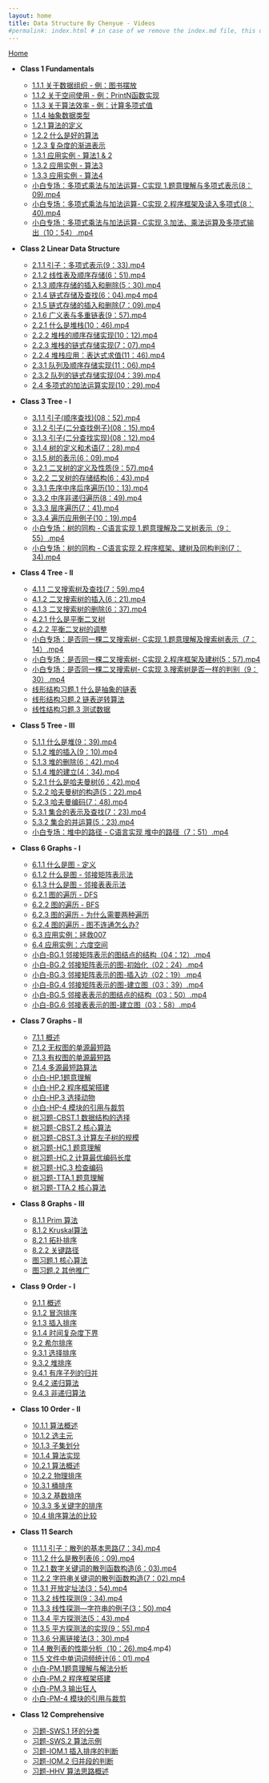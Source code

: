 ```yaml
---
layout: home
title: Data Structure By Chenyue - Videos
#permalink: index.html # in case of we remove the index.md file, this doc will be the index page
---
```


<div class="row">
<div class="columnStmt" markdown="1">

[Home](./README.md)

* **Class 1 Fundamentals**    

    -   [1.1.1 关于数据组织 - 例：图书摆放](https://data-structure.s3.us-west-1.amazonaws.com/1_%E7%AC%AC%E4%B8%80%E8%AE%B2+%E5%9F%BA%E6%9C%AC%E6%A6%82%E5%BF%B5%5B%E9%99%88%E8%B6%8A%5D/1.1.1+%E5%85%B3%E4%BA%8E%E6%95%B0%E6%8D%AE%E7%BB%84%E7%BB%87+-+%E4%BE%8B%EF%BC%9A%E5%9B%BE%E4%B9%A6%E6%91%86%E6%94%BE%EF%BC%8809%EF%BC%9A24%EF%BC%89_Hd.mp4)
    -   [1.1.2 关于空间使用 - 例：PrintN函数实现](https://data-structure.s3.us-west-1.amazonaws.com/1_%E7%AC%AC%E4%B8%80%E8%AE%B2+%E5%9F%BA%E6%9C%AC%E6%A6%82%E5%BF%B5%5B%E9%99%88%E8%B6%8A%5D/1.1.2+%E5%85%B3%E4%BA%8E%E7%A9%BA%E9%97%B4%E4%BD%BF%E7%94%A8+-+%E4%BE%8B%EF%BC%9APrintN%E5%87%BD%E6%95%B0%E5%AE%9E%E7%8E%B0%EF%BC%8804%EF%BC%9A08%EF%BC%89_Hd.mp4)
    -   [1.1.3 关于算法效率 - 例：计算多项式值](https://data-structure.s3.us-west-1.amazonaws.com/1_%E7%AC%AC%E4%B8%80%E8%AE%B2+%E5%9F%BA%E6%9C%AC%E6%A6%82%E5%BF%B5%5B%E9%99%88%E8%B6%8A%5D/1.1.3+%E5%85%B3%E4%BA%8E%E7%AE%97%E6%B3%95%E6%95%88%E7%8E%87+-+%E4%BE%8B%EF%BC%9A%E8%AE%A1%E7%AE%97%E5%A4%9A%E9%A1%B9%E5%BC%8F%E5%80%BC%EF%BC%8810%EF%BC%9A17%EF%BC%89_Hd.mp4)
    -   [1.1.4 抽象数据类型](https://data-structure.s3.us-west-1.amazonaws.com/1_%E7%AC%AC%E4%B8%80%E8%AE%B2+%E5%9F%BA%E6%9C%AC%E6%A6%82%E5%BF%B5%5B%E9%99%88%E8%B6%8A%5D/1.1.4+%E6%8A%BD%E8%B1%A1%E6%95%B0%E6%8D%AE%E7%B1%BB%E5%9E%8B%EF%BC%8808%EF%BC%9A54%EF%BC%89_Hd.mp4)
    -   [1.2.1 算法的定义](https://data-structure.s3.us-west-1.amazonaws.com/1_%E7%AC%AC%E4%B8%80%E8%AE%B2+%E5%9F%BA%E6%9C%AC%E6%A6%82%E5%BF%B5%5B%E9%99%88%E8%B6%8A%5D/1.2.1+%E7%AE%97%E6%B3%95%E7%9A%84%E5%AE%9A%E4%B9%89%EF%BC%8804%EF%BC%9A47%EF%BC%89_Hd.mp4)
    -   [1.2.2 什么是好的算法](https://data-structure.s3.us-west-1.amazonaws.com/1_%E7%AC%AC%E4%B8%80%E8%AE%B2+%E5%9F%BA%E6%9C%AC%E6%A6%82%E5%BF%B5%5B%E9%99%88%E8%B6%8A%5D/1.2.2+%E4%BB%80%E4%B9%88%E6%98%AF%E5%A5%BD%E7%9A%84%E7%AE%97%E6%B3%95%EF%BC%8809%EF%BC%9A00%EF%BC%89_Hd.mp4)
    -   [1.2.3 复杂度的渐进表示](https://data-structure.s3.us-west-1.amazonaws.com/1_%E7%AC%AC%E4%B8%80%E8%AE%B2+%E5%9F%BA%E6%9C%AC%E6%A6%82%E5%BF%B5%5B%E9%99%88%E8%B6%8A%5D/1.2.3+%E5%A4%8D%E6%9D%82%E5%BA%A6%E7%9A%84%E6%B8%90%E8%BF%9B%E8%A1%A8%E7%A4%BA%EF%BC%8808%EF%BC%9A54%EF%BC%89_Hd.mp4)
    -   [1.3.1 应用实例 - 算法1 & 2](https://data-structure.s3.us-west-1.amazonaws.com/1_%E7%AC%AC%E4%B8%80%E8%AE%B2+%E5%9F%BA%E6%9C%AC%E6%A6%82%E5%BF%B5%5B%E9%99%88%E8%B6%8A%5D/1.3.1+%E5%BA%94%E7%94%A8%E5%AE%9E%E4%BE%8B+-+%E7%AE%97%E6%B3%951+%26+2+%EF%BC%8805%EF%BC%9A58%EF%BC%89_Hd.mp4)
    -   [1.3.2 应用实例 - 算法3](https://data-structure.s3.us-west-1.amazonaws.com/1_%E7%AC%AC%E4%B8%80%E8%AE%B2+%E5%9F%BA%E6%9C%AC%E6%A6%82%E5%BF%B5%5B%E9%99%88%E8%B6%8A%5D/1.3.2+%E5%BA%94%E7%94%A8%E5%AE%9E%E4%BE%8B+-+%E7%AE%97%E6%B3%953%EF%BC%8807%EF%BC%9A54%EF%BC%89_Hd.mp4)
    -   [1.3.3 应用实例 - 算法4](https://data-structure.s3.us-west-1.amazonaws.com/1_%E7%AC%AC%E4%B8%80%E8%AE%B2+%E5%9F%BA%E6%9C%AC%E6%A6%82%E5%BF%B5%5B%E9%99%88%E8%B6%8A%5D/1.3.3+%E5%BA%94%E7%94%A8%E5%AE%9E%E4%BE%8B+-+%E7%AE%97%E6%B3%954+%EF%BC%8806%EF%BC%9A10%EF%BC%89_Hd.mp4)
    -   [小白专场：多项式乘法与加法运算- C实现 1.题意理解与多项式表示(8：09).mp4](https://data-structure.s3.us-west-1.amazonaws.com/1_%E7%AC%AC%E4%B8%80%E8%AE%B2+%E5%9F%BA%E6%9C%AC%E6%A6%82%E5%BF%B5%5B%E9%99%88%E8%B6%8A%5D/%E5%B0%8F%E7%99%BD%E4%B8%93%E5%9C%BA%EF%BC%9A%E5%A4%9A%E9%A1%B9%E5%BC%8F%E4%B9%98%E6%B3%95%E4%B8%8E%E5%8A%A0%E6%B3%95%E8%BF%90%E7%AE%97-+C%E5%AE%9E%E7%8E%B0+1.%E9%A2%98%E6%84%8F%E7%90%86%E8%A7%A3%E4%B8%8E%E5%A4%9A%E9%A1%B9%E5%BC%8F%E8%A1%A8%E7%A4%BA(8%EF%BC%9A09).mp4)
    -   [小白专场：多项式乘法与加法运算- C实现 2.程序框架及读入多项式(8：40).mp4](https://data-structure.s3.us-west-1.amazonaws.com/1_%E7%AC%AC%E4%B8%80%E8%AE%B2+%E5%9F%BA%E6%9C%AC%E6%A6%82%E5%BF%B5%5B%E9%99%88%E8%B6%8A%5D/%E5%B0%8F%E7%99%BD%E4%B8%93%E5%9C%BA%EF%BC%9A%E5%A4%9A%E9%A1%B9%E5%BC%8F%E4%B9%98%E6%B3%95%E4%B8%8E%E5%8A%A0%E6%B3%95%E8%BF%90%E7%AE%97-+C%E5%AE%9E%E7%8E%B0+2.%E7%A8%8B%E5%BA%8F%E6%A1%86%E6%9E%B6%E5%8F%8A%E8%AF%BB%E5%85%A5%E5%A4%9A%E9%A1%B9%E5%BC%8F(8%EF%BC%9A40).mp4)
    -   [小白专场：多项式乘法与加法运算- C实现 3.加法、乘法运算及多项式输出（10：54）.mp4](https://data-structure.s3.us-west-1.amazonaws.com/1_%E7%AC%AC%E4%B8%80%E8%AE%B2+%E5%9F%BA%E6%9C%AC%E6%A6%82%E5%BF%B5%5B%E9%99%88%E8%B6%8A%5D/%E5%B0%8F%E7%99%BD%E4%B8%93%E5%9C%BA%EF%BC%9A%E5%A4%9A%E9%A1%B9%E5%BC%8F%E4%B9%98%E6%B3%95%E4%B8%8E%E5%8A%A0%E6%B3%95%E8%BF%90%E7%AE%97-+C%E5%AE%9E%E7%8E%B0+3.%E5%8A%A0%E6%B3%95%E3%80%81%E4%B9%98%E6%B3%95%E8%BF%90%E7%AE%97%E5%8F%8A%E5%A4%9A%E9%A1%B9%E5%BC%8F%E8%BE%93%E5%87%BA%EF%BC%8810%EF%BC%9A54%EF%BC%89.mp4)

* **Class 2 Linear Data Structure**

    -   [2.1.1 引子：多项式表示(9：33).mp4](https://data-structure.s3.us-west-1.amazonaws.com/2_%E7%AC%AC%E4%BA%8C%E8%AE%B2+%E7%BA%BF%E6%80%A7%E7%BB%93%E6%9E%84%5B%E4%BD%95%E9%92%A6%E9%93%AD%5D/2.1.1+%E5%BC%95%E5%AD%90%EF%BC%9A%E5%A4%9A%E9%A1%B9%E5%BC%8F%E8%A1%A8%E7%A4%BA(9%EF%BC%9A33).mp4)
    -   [2.1.2 线性表及顺序存储(6：51).mp4](https://data-structure.s3.us-west-1.amazonaws.com/2_%E7%AC%AC%E4%BA%8C%E8%AE%B2+%E7%BA%BF%E6%80%A7%E7%BB%93%E6%9E%84%5B%E4%BD%95%E9%92%A6%E9%93%AD%5D/2.1.2+%E7%BA%BF%E6%80%A7%E8%A1%A8%E5%8F%8A%E9%A1%BA%E5%BA%8F%E5%AD%98%E5%82%A8(6%EF%BC%9A51).mp4)
    -   [2.1.3 顺序存储的插入和删除(5：30).mp4](https://data-structure.s3.us-west-1.amazonaws.com/2_%E7%AC%AC%E4%BA%8C%E8%AE%B2+%E7%BA%BF%E6%80%A7%E7%BB%93%E6%9E%84%5B%E4%BD%95%E9%92%A6%E9%93%AD%5D/2.1.3+%E9%A1%BA%E5%BA%8F%E5%AD%98%E5%82%A8%E7%9A%84%E6%8F%92%E5%85%A5%E5%92%8C%E5%88%A0%E9%99%A4(5%EF%BC%9A30).mp4)
    -   [2.1.4 链式存储及查找(6：04).mp4	mp4](https://data-structure.s3.us-west-1.amazonaws.com/2_%E7%AC%AC%E4%BA%8C%E8%AE%B2+%E7%BA%BF%E6%80%A7%E7%BB%93%E6%9E%84%5B%E4%BD%95%E9%92%A6%E9%93%AD%5D/2.1.4+%E9%93%BE%E5%BC%8F%E5%AD%98%E5%82%A8%E5%8F%8A%E6%9F%A5%E6%89%BE(6%EF%BC%9A04).mp4)
    -   [2.1.5 链式存储的插入和删除(7：09).mp4](https://data-structure.s3.us-west-1.amazonaws.com/2_%E7%AC%AC%E4%BA%8C%E8%AE%B2+%E7%BA%BF%E6%80%A7%E7%BB%93%E6%9E%84%5B%E4%BD%95%E9%92%A6%E9%93%AD%5D/2.1.5+%E9%93%BE%E5%BC%8F%E5%AD%98%E5%82%A8%E7%9A%84%E6%8F%92%E5%85%A5%E5%92%8C%E5%88%A0%E9%99%A4(7%EF%BC%9A09).mp4)
    -   [2.1.6 广义表与多重链表(9：57).mp4](https://data-structure.s3.us-west-1.amazonaws.com/2_%E7%AC%AC%E4%BA%8C%E8%AE%B2+%E7%BA%BF%E6%80%A7%E7%BB%93%E6%9E%84%5B%E4%BD%95%E9%92%A6%E9%93%AD%5D/2.1.6+%E5%B9%BF%E4%B9%89%E8%A1%A8%E4%B8%8E%E5%A4%9A%E9%87%8D%E9%93%BE%E8%A1%A8(9%EF%BC%9A57).mp4)
    -   [2.2.1 什么是堆栈(10：46).mp4](https://data-structure.s3.us-west-1.amazonaws.com/2_%E7%AC%AC%E4%BA%8C%E8%AE%B2+%E7%BA%BF%E6%80%A7%E7%BB%93%E6%9E%84%5B%E4%BD%95%E9%92%A6%E9%93%AD%5D/2.2.1+%E4%BB%80%E4%B9%88%E6%98%AF%E5%A0%86%E6%A0%88(10%EF%BC%9A46).mp4)
    -   [2.2.2 堆栈的顺序存储实现(10：12).mp4](https://data-structure.s3.us-west-1.amazonaws.com/2_%E7%AC%AC%E4%BA%8C%E8%AE%B2+%E7%BA%BF%E6%80%A7%E7%BB%93%E6%9E%84%5B%E4%BD%95%E9%92%A6%E9%93%AD%5D/2.2.2+%E5%A0%86%E6%A0%88%E7%9A%84%E9%A1%BA%E5%BA%8F%E5%AD%98%E5%82%A8%E5%AE%9E%E7%8E%B0(10%EF%BC%9A12).mp4)
    -   [2.2.3 堆栈的链式存储实现(7：07).mp4](https://data-structure.s3.us-west-1.amazonaws.com/2_%E7%AC%AC%E4%BA%8C%E8%AE%B2+%E7%BA%BF%E6%80%A7%E7%BB%93%E6%9E%84%5B%E4%BD%95%E9%92%A6%E9%93%AD%5D/2.2.3+%E5%A0%86%E6%A0%88%E7%9A%84%E9%93%BE%E5%BC%8F%E5%AD%98%E5%82%A8%E5%AE%9E%E7%8E%B0(7%EF%BC%9A07).mp4)
    -   [2.2.4 堆栈应用：表达式求值(11：46).mp4](https://data-structure.s3.us-west-1.amazonaws.com/2_%E7%AC%AC%E4%BA%8C%E8%AE%B2+%E7%BA%BF%E6%80%A7%E7%BB%93%E6%9E%84%5B%E4%BD%95%E9%92%A6%E9%93%AD%5D/2.2.4+%E5%A0%86%E6%A0%88%E5%BA%94%E7%94%A8%EF%BC%9A%E8%A1%A8%E8%BE%BE%E5%BC%8F%E6%B1%82%E5%80%BC(11%EF%BC%9A46).mp4)
    -   [2.3.1 队列及顺序存储实现(11：06).mp4](https://data-structure.s3.us-west-1.amazonaws.com/2_%E7%AC%AC%E4%BA%8C%E8%AE%B2+%E7%BA%BF%E6%80%A7%E7%BB%93%E6%9E%84%5B%E4%BD%95%E9%92%A6%E9%93%AD%5D/2.3.1+%E9%98%9F%E5%88%97%E5%8F%8A%E9%A1%BA%E5%BA%8F%E5%AD%98%E5%82%A8%E5%AE%9E%E7%8E%B0(11%EF%BC%9A06).mp4)
    -   [2.3.2 队列的链式存储实现(04：39).mp4](https://data-structure.s3.us-west-1.amazonaws.com/2_%E7%AC%AC%E4%BA%8C%E8%AE%B2+%E7%BA%BF%E6%80%A7%E7%BB%93%E6%9E%84%5B%E4%BD%95%E9%92%A6%E9%93%AD%5D/2.3.2+%E9%98%9F%E5%88%97%E7%9A%84%E9%93%BE%E5%BC%8F%E5%AD%98%E5%82%A8%E5%AE%9E%E7%8E%B0(04%EF%BC%9A39).mp4)
    -   [2.4 多项式的加法运算实现(10：29).mp4](https://data-structure.s3.us-west-1.amazonaws.com/2_%E7%AC%AC%E4%BA%8C%E8%AE%B2+%E7%BA%BF%E6%80%A7%E7%BB%93%E6%9E%84%5B%E4%BD%95%E9%92%A6%E9%93%AD%5D/2.4+%E5%A4%9A%E9%A1%B9%E5%BC%8F%E7%9A%84%E5%8A%A0%E6%B3%95%E8%BF%90%E7%AE%97%E5%AE%9E%E7%8E%B0(10%EF%BC%9A29).mp4)

* **Class 3 Tree - I**

    -   [3.1.1 引子(顺序查找)(08：52).mp4](https://data-structure.s3.us-west-1.amazonaws.com/3_%E7%AC%AC%E4%B8%89%E8%AE%B2+%E6%A0%91(%E4%B8%8A)%5B%E4%BD%95%E9%92%A6%E9%93%AD%5D/3.1.1+%E5%BC%95%E5%AD%90(%E9%A1%BA%E5%BA%8F%E6%9F%A5%E6%89%BE)(08%EF%BC%9A52).mp4)
    -   [3.1.2 引子(二分查找例子)(08：15).mp4](https://data-structure.s3.us-west-1.amazonaws.com/3_%E7%AC%AC%E4%B8%89%E8%AE%B2+%E6%A0%91(%E4%B8%8A)%5B%E4%BD%95%E9%92%A6%E9%93%AD%5D/3.1.2+%E5%BC%95%E5%AD%90(%E4%BA%8C%E5%88%86%E6%9F%A5%E6%89%BE%E4%BE%8B%E5%AD%90)(08%EF%BC%9A15).mp4)
    -   [3.1.3 引子(二分查找实现)(08：12).mp4](https://data-structure.s3.us-west-1.amazonaws.com/3_%E7%AC%AC%E4%B8%89%E8%AE%B2+%E6%A0%91(%E4%B8%8A)%5B%E4%BD%95%E9%92%A6%E9%93%AD%5D/3.1.3+%E5%BC%95%E5%AD%90(%E4%BA%8C%E5%88%86%E6%9F%A5%E6%89%BE%E5%AE%9E%E7%8E%B0)(08%EF%BC%9A12).mp4)
    -   [3.1.4 树的定义和术语(7：28).mp4](https://data-structure.s3.us-west-1.amazonaws.com/3_%E7%AC%AC%E4%B8%89%E8%AE%B2+%E6%A0%91(%E4%B8%8A)%5B%E4%BD%95%E9%92%A6%E9%93%AD%5D/3.1.4+%E6%A0%91%E7%9A%84%E5%AE%9A%E4%B9%89%E5%92%8C%E6%9C%AF%E8%AF%AD(7%EF%BC%9A28).mp4)
    -   [3.1.5 树的表示(6：09).mp4](https://data-structure.s3.us-west-1.amazonaws.com/3_%E7%AC%AC%E4%B8%89%E8%AE%B2+%E6%A0%91(%E4%B8%8A)%5B%E4%BD%95%E9%92%A6%E9%93%AD%5D/3.1.5+%E6%A0%91%E7%9A%84%E8%A1%A8%E7%A4%BA(6%EF%BC%9A09).mp4)
    -   [3.2.1 二叉树的定义及性质(9：57).mp4](https://data-structure.s3.us-west-1.amazonaws.com/3_%E7%AC%AC%E4%B8%89%E8%AE%B2+%E6%A0%91(%E4%B8%8A)%5B%E4%BD%95%E9%92%A6%E9%93%AD%5D/3.2.1+%E4%BA%8C%E5%8F%89%E6%A0%91%E7%9A%84%E5%AE%9A%E4%B9%89%E5%8F%8A%E6%80%A7%E8%B4%A8(9%EF%BC%9A57).mp4)
    -   [3.2.2 二叉树的存储结构(6：43).mp4](https://data-structure.s3.us-west-1.amazonaws.com/3_%E7%AC%AC%E4%B8%89%E8%AE%B2+%E6%A0%91(%E4%B8%8A)%5B%E4%BD%95%E9%92%A6%E9%93%AD%5D/3.2.2+%E4%BA%8C%E5%8F%89%E6%A0%91%E7%9A%84%E5%AD%98%E5%82%A8%E7%BB%93%E6%9E%84(6%EF%BC%9A43).mp4)
    -   [3.3.1 先序中序后序遍历(10：13).mp4](https://data-structure.s3.us-west-1.amazonaws.com/3_%E7%AC%AC%E4%B8%89%E8%AE%B2+%E6%A0%91(%E4%B8%8A)%5B%E4%BD%95%E9%92%A6%E9%93%AD%5D/3.3.1+%E5%85%88%E5%BA%8F%E4%B8%AD%E5%BA%8F%E5%90%8E%E5%BA%8F%E9%81%8D%E5%8E%86(10%EF%BC%9A13).mp4)
    -   [3.3.2 中序非递归遍历(8：49).mp4](https://data-structure.s3.us-west-1.amazonaws.com/3_%E7%AC%AC%E4%B8%89%E8%AE%B2+%E6%A0%91(%E4%B8%8A)%5B%E4%BD%95%E9%92%A6%E9%93%AD%5D/3.3.2+%E4%B8%AD%E5%BA%8F%E9%9D%9E%E9%80%92%E5%BD%92%E9%81%8D%E5%8E%86(8%EF%BC%9A49).mp4)
    -   [3.3.3 层序遍历(7：41).mp4](https://data-structure.s3.us-west-1.amazonaws.com/3_%E7%AC%AC%E4%B8%89%E8%AE%B2+%E6%A0%91(%E4%B8%8A)%5B%E4%BD%95%E9%92%A6%E9%93%AD%5D/3.3.3+%E5%B1%82%E5%BA%8F%E9%81%8D%E5%8E%86(7%EF%BC%9A41).mp4)
    -   [3.3.4 遍历应用例子(10：19).mp4](https://data-structure.s3.us-west-1.amazonaws.com/3_%E7%AC%AC%E4%B8%89%E8%AE%B2+%E6%A0%91(%E4%B8%8A)%5B%E4%BD%95%E9%92%A6%E9%93%AD%5D/3.3.4+%E9%81%8D%E5%8E%86%E5%BA%94%E7%94%A8%E4%BE%8B%E5%AD%90(10%EF%BC%9A19).mp4)
    -   [小白专场：树的同构 - C语言实现 1.题意理解及二叉树表示（9：55）.mp4](https://data-structure.s3.us-west-1.amazonaws.com/3_%E7%AC%AC%E4%B8%89%E8%AE%B2+%E6%A0%91(%E4%B8%8A)%5B%E4%BD%95%E9%92%A6%E9%93%AD%5D/%E5%B0%8F%E7%99%BD%E4%B8%93%E5%9C%BA%EF%BC%9A%E6%A0%91%E7%9A%84%E5%90%8C%E6%9E%84+-+C%E8%AF%AD%E8%A8%80%E5%AE%9E%E7%8E%B0+1.%E9%A2%98%E6%84%8F%E7%90%86%E8%A7%A3%E5%8F%8A%E4%BA%8C%E5%8F%89%E6%A0%91%E8%A1%A8%E7%A4%BA%EF%BC%889%EF%BC%9A55%EF%BC%89.mp4)
    -   [小白专场：树的同构 - C语言实现 2.程序框架、建树及同构判别(7：34).mp4](https://data-structure.s3.us-west-1.amazonaws.com/3_%E7%AC%AC%E4%B8%89%E8%AE%B2+%E6%A0%91(%E4%B8%8A)%5B%E4%BD%95%E9%92%A6%E9%93%AD%5D/%E5%B0%8F%E7%99%BD%E4%B8%93%E5%9C%BA%EF%BC%9A%E6%A0%91%E7%9A%84%E5%90%8C%E6%9E%84+-+C%E8%AF%AD%E8%A8%80%E5%AE%9E%E7%8E%B0+2.%E7%A8%8B%E5%BA%8F%E6%A1%86%E6%9E%B6%E3%80%81%E5%BB%BA%E6%A0%91%E5%8F%8A%E5%90%8C%E6%9E%84%E5%88%A4%E5%88%AB(7%EF%BC%9A34).mp4)

* **Class 4 Tree - II**

    -   [4.1.1 二叉搜索树及查找(7：59).mp4](https://data-structure.s3.us-west-1.amazonaws.com/4_%E7%AC%AC%E5%9B%9B%E8%AE%B2+%E6%A0%91%EF%BC%88%E4%B8%AD%EF%BC%89%5B%E4%BD%95%E9%92%A6%E9%93%AD%5D/4.1.1+%E4%BA%8C%E5%8F%89%E6%90%9C%E7%B4%A2%E6%A0%91%E5%8F%8A%E6%9F%A5%E6%89%BE(7%EF%BC%9A59).mp4)
    -   [4.1.2 二叉搜索树的插入(6：21).mp4](https://data-structure.s3.us-west-1.amazonaws.com/4_%E7%AC%AC%E5%9B%9B%E8%AE%B2+%E6%A0%91%EF%BC%88%E4%B8%AD%EF%BC%89%5B%E4%BD%95%E9%92%A6%E9%93%AD%5D/4.1.2+%E4%BA%8C%E5%8F%89%E6%90%9C%E7%B4%A2%E6%A0%91%E7%9A%84%E6%8F%92%E5%85%A5(6%EF%BC%9A21).mp4)
    -   [4.1.3 二叉搜索树的删除(6：37).mp4](https://data-structure.s3.us-west-1.amazonaws.com/4_%E7%AC%AC%E5%9B%9B%E8%AE%B2+%E6%A0%91%EF%BC%88%E4%B8%AD%EF%BC%89%5B%E4%BD%95%E9%92%A6%E9%93%AD%5D/4.1.3+%E4%BA%8C%E5%8F%89%E6%90%9C%E7%B4%A2%E6%A0%91%E7%9A%84%E5%88%A0%E9%99%A4(6%EF%BC%9A37).mp4)
    -   [4.2.1 什么是平衡二叉树](https://data-structure.s3.us-west-1.amazonaws.com/4_%E7%AC%AC%E5%9B%9B%E8%AE%B2+%E6%A0%91%EF%BC%88%E4%B8%AD%EF%BC%89%5B%E4%BD%95%E9%92%A6%E9%93%AD%5D/4.2.1+%E4%BB%80%E4%B9%88%E6%98%AF%E5%B9%B3%E8%A1%A1%E4%BA%8C%E5%8F%89%E6%A0%91(11%EF%BC%9A18)_Hd.mp4)
    -   [4.2.2 平衡二叉树的调整](https://data-structure.s3.us-west-1.amazonaws.com/4_%E7%AC%AC%E5%9B%9B%E8%AE%B2+%E6%A0%91%EF%BC%88%E4%B8%AD%EF%BC%89%5B%E4%BD%95%E9%92%A6%E9%93%AD%5D/4.2.2+%E5%B9%B3%E8%A1%A1%E4%BA%8C%E5%8F%89%E6%A0%91%E7%9A%84%E8%B0%83%E6%95%B4(11%EF%BC%9A35)_Hd.mp4)
    -   [小白专场：是否同一棵二叉搜索树- C实现 1.题意理解及搜索树表示（7：14）.mp4](https://data-structure.s3.us-west-1.amazonaws.com/4_%E7%AC%AC%E5%9B%9B%E8%AE%B2+%E6%A0%91%EF%BC%88%E4%B8%AD%EF%BC%89%5B%E4%BD%95%E9%92%A6%E9%93%AD%5D/%E5%B0%8F%E7%99%BD%E4%B8%93%E5%9C%BA%EF%BC%9A%E6%98%AF%E5%90%A6%E5%90%8C%E4%B8%80%E6%A3%B5%E4%BA%8C%E5%8F%89%E6%90%9C%E7%B4%A2%E6%A0%91-+C%E5%AE%9E%E7%8E%B0+1.%E9%A2%98%E6%84%8F%E7%90%86%E8%A7%A3%E5%8F%8A%E6%90%9C%E7%B4%A2%E6%A0%91%E8%A1%A8%E7%A4%BA%EF%BC%887%EF%BC%9A14%EF%BC%89.mp4)
    -   [小白专场：是否同一棵二叉搜索树- C实现 2.程序框架及建树(5：57).mp4](https://data-structure.s3.us-west-1.amazonaws.com/4_%E7%AC%AC%E5%9B%9B%E8%AE%B2+%E6%A0%91%EF%BC%88%E4%B8%AD%EF%BC%89%5B%E4%BD%95%E9%92%A6%E9%93%AD%5D/%E5%B0%8F%E7%99%BD%E4%B8%93%E5%9C%BA%EF%BC%9A%E6%98%AF%E5%90%A6%E5%90%8C%E4%B8%80%E6%A3%B5%E4%BA%8C%E5%8F%89%E6%90%9C%E7%B4%A2%E6%A0%91-+C%E5%AE%9E%E7%8E%B0+2.%E7%A8%8B%E5%BA%8F%E6%A1%86%E6%9E%B6%E5%8F%8A%E5%BB%BA%E6%A0%91(5%EF%BC%9A57).mp4)
    -   [小白专场：是否同一棵二叉搜索树- C实现 3.搜索树是否一样的判别（9：30）.mp4](https://data-structure.s3.us-west-1.amazonaws.com/4_%E7%AC%AC%E5%9B%9B%E8%AE%B2+%E6%A0%91%EF%BC%88%E4%B8%AD%EF%BC%89%5B%E4%BD%95%E9%92%A6%E9%93%AD%5D/%E5%B0%8F%E7%99%BD%E4%B8%93%E5%9C%BA%EF%BC%9A%E6%98%AF%E5%90%A6%E5%90%8C%E4%B8%80%E6%A3%B5%E4%BA%8C%E5%8F%89%E6%90%9C%E7%B4%A2%E6%A0%91-+C%E5%AE%9E%E7%8E%B0+3.%E6%90%9C%E7%B4%A2%E6%A0%91%E6%98%AF%E5%90%A6%E4%B8%80%E6%A0%B7%E7%9A%84%E5%88%A4%E5%88%AB%EF%BC%889%EF%BC%9A30%EF%BC%89.mp4)
    -   [线形结构习题.1 什么是抽象的链表](https://data-structure.s3.us-west-1.amazonaws.com/4_%E7%AC%AC%E5%9B%9B%E8%AE%B2+%E6%A0%91%EF%BC%88%E4%B8%AD%EF%BC%89%5B%E4%BD%95%E9%92%A6%E9%93%AD%5D/%E7%BA%BF%E5%BD%A2%E7%BB%93%E6%9E%84%E4%B9%A0%E9%A2%98.1+%E4%BB%80%E4%B9%88%E6%98%AF%E6%8A%BD%E8%B1%A1%E7%9A%84%E9%93%BE%E8%A1%A8%EF%BC%884%EF%BC%9A07%EF%BC%89_Hd.mp4)
    -   [线形结构习题.2 链表逆转算法](https://data-structure.s3.us-west-1.amazonaws.com/4_%E7%AC%AC%E5%9B%9B%E8%AE%B2+%E6%A0%91%EF%BC%88%E4%B8%AD%EF%BC%89%5B%E4%BD%95%E9%92%A6%E9%93%AD%5D/%E7%BA%BF%E5%BD%A2%E7%BB%93%E6%9E%84%E4%B9%A0%E9%A2%98.2+%E9%93%BE%E8%A1%A8%E9%80%86%E8%BD%AC%E7%AE%97%E6%B3%95%EF%BC%886%EF%BC%9A22%EF%BC%89_Hd.mp4)
    -   [线性结构习题.3 测试数据](https://data-structure.s3.us-west-1.amazonaws.com/4_%E7%AC%AC%E5%9B%9B%E8%AE%B2+%E6%A0%91%EF%BC%88%E4%B8%AD%EF%BC%89%5B%E4%BD%95%E9%92%A6%E9%93%AD%5D/%E7%BA%BF%E6%80%A7%E7%BB%93%E6%9E%84%E4%B9%A0%E9%A2%98.3+%E6%B5%8B%E8%AF%95%E6%95%B0%E6%8D%AE%EF%BC%882%EF%BC%9A39%EF%BC%89_Hd.mp4)

* **Class 5 Tree - III**

    -   [5.1.1 什么是堆(9：39).mp4](https://data-structure.s3.us-west-1.amazonaws.com/5_%E7%AC%AC%E4%BA%94%E8%AE%B2+%E6%A0%91%EF%BC%88%E4%B8%8B%EF%BC%89%5B%E4%BD%95%E9%92%A6%E9%93%AD%5D/5.1.1+%E4%BB%80%E4%B9%88%E6%98%AF%E5%A0%86(9%EF%BC%9A39).mp4)
    -   [5.1.2 堆的插入(9：10).mp4](https://data-structure.s3.us-west-1.amazonaws.com/5_%E7%AC%AC%E4%BA%94%E8%AE%B2+%E6%A0%91%EF%BC%88%E4%B8%8B%EF%BC%89%5B%E4%BD%95%E9%92%A6%E9%93%AD%5D/5.1.2+%E5%A0%86%E7%9A%84%E6%8F%92%E5%85%A5(9%EF%BC%9A10).mp4)
    -   [5.1.3 堆的删除(6：42).mp4](https://data-structure.s3.us-west-1.amazonaws.com/5_%E7%AC%AC%E4%BA%94%E8%AE%B2+%E6%A0%91%EF%BC%88%E4%B8%8B%EF%BC%89%5B%E4%BD%95%E9%92%A6%E9%93%AD%5D/5.1.3+%E5%A0%86%E7%9A%84%E5%88%A0%E9%99%A4(6%EF%BC%9A42).mp4)
    -   [5.1.4 堆的建立(4：34).mp4](https://data-structure.s3.us-west-1.amazonaws.com/5_%E7%AC%AC%E4%BA%94%E8%AE%B2+%E6%A0%91%EF%BC%88%E4%B8%8B%EF%BC%89%5B%E4%BD%95%E9%92%A6%E9%93%AD%5D/5.1.4+%E5%A0%86%E7%9A%84%E5%BB%BA%E7%AB%8B(4%EF%BC%9A34).mp4)
    -   [5.2.1 什么是哈夫曼树(6：42).mp4](https://data-structure.s3.us-west-1.amazonaws.com/5_%E7%AC%AC%E4%BA%94%E8%AE%B2+%E6%A0%91%EF%BC%88%E4%B8%8B%EF%BC%89%5B%E4%BD%95%E9%92%A6%E9%93%AD%5D/5.2.1+%E4%BB%80%E4%B9%88%E6%98%AF%E5%93%88%E5%A4%AB%E6%9B%BC%E6%A0%91(6%EF%BC%9A42).mp4)
    -   [5.2.2 哈夫曼树的构造(5：22).mp4](https://data-structure.s3.us-west-1.amazonaws.com/5_%E7%AC%AC%E4%BA%94%E8%AE%B2+%E6%A0%91%EF%BC%88%E4%B8%8B%EF%BC%89%5B%E4%BD%95%E9%92%A6%E9%93%AD%5D/5.2.2+%E5%93%88%E5%A4%AB%E6%9B%BC%E6%A0%91%E7%9A%84%E6%9E%84%E9%80%A0(5%EF%BC%9A22).mp4)
    -   [5.2.3 哈夫曼编码(7：48).mp4](https://data-structure.s3.us-west-1.amazonaws.com/5_%E7%AC%AC%E4%BA%94%E8%AE%B2+%E6%A0%91%EF%BC%88%E4%B8%8B%EF%BC%89%5B%E4%BD%95%E9%92%A6%E9%93%AD%5D/5.2.3+%E5%93%88%E5%A4%AB%E6%9B%BC%E7%BC%96%E7%A0%81(7%EF%BC%9A48).mp4)
    -   [5.3.1 集合的表示及查找(7：23).mp4](https://data-structure.s3.us-west-1.amazonaws.com/5_%E7%AC%AC%E4%BA%94%E8%AE%B2+%E6%A0%91%EF%BC%88%E4%B8%8B%EF%BC%89%5B%E4%BD%95%E9%92%A6%E9%93%AD%5D/5.3.1+%E9%9B%86%E5%90%88%E7%9A%84%E8%A1%A8%E7%A4%BA%E5%8F%8A%E6%9F%A5%E6%89%BE(7%EF%BC%9A23).mp4)
    -   [5.3.2 集合的并运算(5：23).mp4](https://data-structure.s3.us-west-1.amazonaws.com/5_%E7%AC%AC%E4%BA%94%E8%AE%B2+%E6%A0%91%EF%BC%88%E4%B8%8B%EF%BC%89%5B%E4%BD%95%E9%92%A6%E9%93%AD%5D/5.3.2+%E9%9B%86%E5%90%88%E7%9A%84%E5%B9%B6%E8%BF%90%E7%AE%97(5%EF%BC%9A23).mp4)
    -   [小白专场：堆中的路径 - C语言实现 堆中的路径（7：51）.mp4](https://data-structure.s3.us-west-1.amazonaws.com/5_%E7%AC%AC%E4%BA%94%E8%AE%B2+%E6%A0%91%EF%BC%88%E4%B8%8B%EF%BC%89%5B%E4%BD%95%E9%92%A6%E9%93%AD%5D/%E5%B0%8F%E7%99%BD%E4%B8%93%E5%9C%BA%EF%BC%9A%E5%A0%86%E4%B8%AD%E7%9A%84%E8%B7%AF%E5%BE%84+-+C%E8%AF%AD%E8%A8%80%E5%AE%9E%E7%8E%B0+%E5%A0%86%E4%B8%AD%E7%9A%84%E8%B7%AF%E5%BE%84%EF%BC%887%EF%BC%9A51%EF%BC%89.mp4)

* **Class 6 Graphs - I**

    -   [6.1.1 什么是图 - 定义](https://data-structure.s3.us-west-1.amazonaws.com/6_%E7%AC%AC%E5%85%AD%E8%AE%B2+%E5%9B%BE%EF%BC%88%E4%B8%8A%EF%BC%89%5B%E9%99%88%E8%B6%8A%5D/6.1.1+%E4%BB%80%E4%B9%88%E6%98%AF%E5%9B%BE+-+%E5%AE%9A%E4%B9%89(8%EF%BC%9A20)_Hd.mp4)
    -   [6.1.2 什么是图 - 邻接矩阵表示法](https://data-structure.s3.us-west-1.amazonaws.com/6_%E7%AC%AC%E5%85%AD%E8%AE%B2+%E5%9B%BE%EF%BC%88%E4%B8%8A%EF%BC%89%5B%E9%99%88%E8%B6%8A%5D/6.1.2+%E4%BB%80%E4%B9%88%E6%98%AF%E5%9B%BE+-+%E9%82%BB%E6%8E%A5%E7%9F%A9%E9%98%B5%E8%A1%A8%E7%A4%BA%E6%B3%95(9%EF%BC%9A58)_Hd.mp4)
    -   [6.1.3 什么是图 - 邻接表表示法](https://data-structure.s3.us-west-1.amazonaws.com/6_%E7%AC%AC%E5%85%AD%E8%AE%B2+%E5%9B%BE%EF%BC%88%E4%B8%8A%EF%BC%89%5B%E9%99%88%E8%B6%8A%5D/6.1.3+%E4%BB%80%E4%B9%88%E6%98%AF%E5%9B%BE+-+%E9%82%BB%E6%8E%A5%E8%A1%A8%E8%A1%A8%E7%A4%BA%E6%B3%95(5%EF%BC%9A44)_Hd.mp4)
    -   [6.2.1 图的遍历 - DFS](https://data-structure.s3.us-west-1.amazonaws.com/6_%E7%AC%AC%E5%85%AD%E8%AE%B2+%E5%9B%BE%EF%BC%88%E4%B8%8A%EF%BC%89%5B%E9%99%88%E8%B6%8A%5D/6.2.1+%E5%9B%BE%E7%9A%84%E9%81%8D%E5%8E%86+-+DFS+(6%EF%BC%9A43)_Hd.mp4)
    -   [6.2.2 图的遍历 - BFS](https://data-structure.s3.us-west-1.amazonaws.com/6_%E7%AC%AC%E5%85%AD%E8%AE%B2+%E5%9B%BE%EF%BC%88%E4%B8%8A%EF%BC%89%5B%E9%99%88%E8%B6%8A%5D/6.2.2+%E5%9B%BE%E7%9A%84%E9%81%8D%E5%8E%86+-+BFS+(3%EF%BC%9A27)_Hd.mp4)
    -   [6.2.3 图的遍历 - 为什么需要两种遍历](https://data-structure.s3.us-west-1.amazonaws.com/6_%E7%AC%AC%E5%85%AD%E8%AE%B2+%E5%9B%BE%EF%BC%88%E4%B8%8A%EF%BC%89%5B%E9%99%88%E8%B6%8A%5D/6.2.3+%E5%9B%BE%E7%9A%84%E9%81%8D%E5%8E%86+-+%E4%B8%BA%E4%BB%80%E4%B9%88%E9%9C%80%E8%A6%81%E4%B8%A4%E7%A7%8D%E9%81%8D%E5%8E%86+(4%EF%BC%9A03)_Hd.mp4)
    -   [6.2.4 图的遍历 - 图不连通怎么办?](https://data-structure.s3.us-west-1.amazonaws.com/6_%E7%AC%AC%E5%85%AD%E8%AE%B2+%E5%9B%BE%EF%BC%88%E4%B8%8A%EF%BC%89%5B%E9%99%88%E8%B6%8A%5D/6.2.4+%E5%9B%BE%E7%9A%84%E9%81%8D%E5%8E%86+-+%E5%9B%BE%E4%B8%8D%E8%BF%9E%E9%80%9A%E6%80%8E%E4%B9%88%E5%8A%9E+(8%EF%BC%9A09)_Hd.mp4)
    -   [6.3 应用实例：拯救007](https://data-structure.s3.us-west-1.amazonaws.com/6_%E7%AC%AC%E5%85%AD%E8%AE%B2+%E5%9B%BE%EF%BC%88%E4%B8%8A%EF%BC%89%5B%E9%99%88%E8%B6%8A%5D/6.3+%E5%BA%94%E7%94%A8%E5%AE%9E%E4%BE%8B%EF%BC%9A%E6%8B%AF%E6%95%91007+(14%EF%BC%9A40)_Hd.mp4)
    -   [6.4 应用实例：六度空间](https://data-structure.s3.us-west-1.amazonaws.com/6_%E7%AC%AC%E5%85%AD%E8%AE%B2+%E5%9B%BE%EF%BC%88%E4%B8%8A%EF%BC%89%5B%E9%99%88%E8%B6%8A%5D/6.4+%E5%BA%94%E7%94%A8%E5%AE%9E%E4%BE%8B%EF%BC%9A%E5%85%AD%E5%BA%A6%E7%A9%BA%E9%97%B4+(8%EF%BC%9A06)_Hd.mp4)
    -   [小白-BG.1 邻接矩阵表示的图结点的结构（04：12）.mp4](https://data-structure.s3.us-west-1.amazonaws.com/6_%E7%AC%AC%E5%85%AD%E8%AE%B2+%E5%9B%BE%EF%BC%88%E4%B8%8A%EF%BC%89%5B%E9%99%88%E8%B6%8A%5D/%E5%B0%8F%E7%99%BD-BG.1+%E9%82%BB%E6%8E%A5%E7%9F%A9%E9%98%B5%E8%A1%A8%E7%A4%BA%E7%9A%84%E5%9B%BE%E7%BB%93%E7%82%B9%E7%9A%84%E7%BB%93%E6%9E%84%EF%BC%8804%EF%BC%9A12%EF%BC%89.mp4)
    -   [小白-BG.2 邻接矩阵表示的图-初始化（02：24）.mp4](https://data-structure.s3.us-west-1.amazonaws.com/6_%E7%AC%AC%E5%85%AD%E8%AE%B2+%E5%9B%BE%EF%BC%88%E4%B8%8A%EF%BC%89%5B%E9%99%88%E8%B6%8A%5D/%E5%B0%8F%E7%99%BD-BG.2+%E9%82%BB%E6%8E%A5%E7%9F%A9%E9%98%B5%E8%A1%A8%E7%A4%BA%E7%9A%84%E5%9B%BE-%E5%88%9D%E5%A7%8B%E5%8C%96%EF%BC%8802%EF%BC%9A24%EF%BC%89.mp4)
    -   [小白-BG.3 邻接矩阵表示的图-插入边（02：19）.mp4](https://data-structure.s3.us-west-1.amazonaws.com/6_%E7%AC%AC%E5%85%AD%E8%AE%B2+%E5%9B%BE%EF%BC%88%E4%B8%8A%EF%BC%89%5B%E9%99%88%E8%B6%8A%5D/%E5%B0%8F%E7%99%BD-BG.3+%E9%82%BB%E6%8E%A5%E7%9F%A9%E9%98%B5%E8%A1%A8%E7%A4%BA%E7%9A%84%E5%9B%BE-%E6%8F%92%E5%85%A5%E8%BE%B9%EF%BC%8802%EF%BC%9A19%EF%BC%89.mp4)
    -   [小白-BG.4 邻接矩阵表示的图-建立图（03：39）.mp4](https://data-structure.s3.us-west-1.amazonaws.com/6_%E7%AC%AC%E5%85%AD%E8%AE%B2+%E5%9B%BE%EF%BC%88%E4%B8%8A%EF%BC%89%5B%E9%99%88%E8%B6%8A%5D/%E5%B0%8F%E7%99%BD-BG.4+%E9%82%BB%E6%8E%A5%E7%9F%A9%E9%98%B5%E8%A1%A8%E7%A4%BA%E7%9A%84%E5%9B%BE-%E5%BB%BA%E7%AB%8B%E5%9B%BE%EF%BC%8803%EF%BC%9A39%EF%BC%89.mp4)
    -   [小白-BG.5 邻接表表示的图结点的结构（03：50）.mp4](https://data-structure.s3.us-west-1.amazonaws.com/6_%E7%AC%AC%E5%85%AD%E8%AE%B2+%E5%9B%BE%EF%BC%88%E4%B8%8A%EF%BC%89%5B%E9%99%88%E8%B6%8A%5D/%E5%B0%8F%E7%99%BD-BG.5+%E9%82%BB%E6%8E%A5%E8%A1%A8%E8%A1%A8%E7%A4%BA%E7%9A%84%E5%9B%BE%E7%BB%93%E7%82%B9%E7%9A%84%E7%BB%93%E6%9E%84%EF%BC%8803%EF%BC%9A50%EF%BC%89.mp4)
    -   [小白-BG.6 邻接表表示的图-建立图（03：58）.mp4](https://data-structure.s3.us-west-1.amazonaws.com/6_%E7%AC%AC%E5%85%AD%E8%AE%B2+%E5%9B%BE%EF%BC%88%E4%B8%8A%EF%BC%89%5B%E9%99%88%E8%B6%8A%5D/%E5%B0%8F%E7%99%BD-BG.6+%E9%82%BB%E6%8E%A5%E8%A1%A8%E8%A1%A8%E7%A4%BA%E7%9A%84%E5%9B%BE-%E5%BB%BA%E7%AB%8B%E5%9B%BE%EF%BC%8803%EF%BC%9A58%EF%BC%89.mp4)

* **Class 7 Graphs - II**

    -   [7.1.1 概述](https://data-structure.s3.us-west-1.amazonaws.com/7_%E7%AC%AC%E4%B8%83%E8%AE%B2+%E5%9B%BE%EF%BC%88%E4%B8%AD%EF%BC%89%5B%E9%99%88%E8%B6%8A%5D/7.1.1+%E6%A6%82%E8%BF%B0%EF%BC%8805%EF%BC%9A59%EF%BC%89_Hd.mp4)
    -   [7.1.2 无权图的单源最短路](https://data-structure.s3.us-west-1.amazonaws.com/7_%E7%AC%AC%E4%B8%83%E8%AE%B2+%E5%9B%BE%EF%BC%88%E4%B8%AD%EF%BC%89%5B%E9%99%88%E8%B6%8A%5D/7.1.2+%E6%97%A0%E6%9D%83%E5%9B%BE%E7%9A%84%E5%8D%95%E6%BA%90%E6%9C%80%E7%9F%AD%E8%B7%AF%EF%BC%8810%EF%BC%9A53%EF%BC%89_Hd.mp4)
    -   [7.1.3 有权图的单源最短路](https://data-structure.s3.us-west-1.amazonaws.com/7_%E7%AC%AC%E4%B8%83%E8%AE%B2+%E5%9B%BE%EF%BC%88%E4%B8%AD%EF%BC%89%5B%E9%99%88%E8%B6%8A%5D/7.1.3+%E6%9C%89%E6%9D%83%E5%9B%BE%E7%9A%84%E5%8D%95%E6%BA%90%E6%9C%80%E7%9F%AD%E8%B7%AF%EF%BC%8816%EF%BC%9A52%EF%BC%89_Hd.mp4)
    -   [7.1.4 多源最短路算法](https://data-structure.s3.us-west-1.amazonaws.com/7_%E7%AC%AC%E4%B8%83%E8%AE%B2+%E5%9B%BE%EF%BC%88%E4%B8%AD%EF%BC%89%5B%E9%99%88%E8%B6%8A%5D/7.1.4+%E5%A4%9A%E6%BA%90%E6%9C%80%E7%9F%AD%E8%B7%AF%E7%AE%97%E6%B3%95%EF%BC%8807%EF%BC%9A18%EF%BC%89_Hd.mp4)    
    -   [小白-HP.1题意理解](https://data-structure.s3.us-west-1.amazonaws.com/7_%E7%AC%AC%E4%B8%83%E8%AE%B2+%E5%9B%BE%EF%BC%88%E4%B8%AD%EF%BC%89%5B%E9%99%88%E8%B6%8A%5D/%E5%B0%8F%E7%99%BD-HP.1%E9%A2%98%E6%84%8F%E7%90%86%E8%A7%A3%EF%BC%8806%EF%BC%9A46%EF%BC%89_Hd.mp4)
    -   [小白-HP.2 程序框架搭建](https://data-structure.s3.us-west-1.amazonaws.com/7_%E7%AC%AC%E4%B8%83%E8%AE%B2+%E5%9B%BE%EF%BC%88%E4%B8%AD%EF%BC%89%5B%E9%99%88%E8%B6%8A%5D/%E5%B0%8F%E7%99%BD-HP.2+%E7%A8%8B%E5%BA%8F%E6%A1%86%E6%9E%B6%E6%90%AD%E5%BB%BA%EF%BC%8803%EF%BC%9A01%EF%BC%89_Hd.mp4)
    -   [小白-HP.3 选择动物](https://data-structure.s3.us-west-1.amazonaws.com/7_%E7%AC%AC%E4%B8%83%E8%AE%B2+%E5%9B%BE%EF%BC%88%E4%B8%AD%EF%BC%89%5B%E9%99%88%E8%B6%8A%5D/%E5%B0%8F%E7%99%BD-HP.3+%E9%80%89%E6%8B%A9%E5%8A%A8%E7%89%A9%EF%BC%8804%EF%BC%9A22%EF%BC%89_Hd.mp4)
    -   [小白-HP-4 模块的引用与裁剪](https://data-structure.s3.us-west-1.amazonaws.com/7_%E7%AC%AC%E4%B8%83%E8%AE%B2+%E5%9B%BE%EF%BC%88%E4%B8%AD%EF%BC%89%5B%E9%99%88%E8%B6%8A%5D/%E5%B0%8F%E7%99%BD-HP-4+%E6%A8%A1%E5%9D%97%E7%9A%84%E5%BC%95%E7%94%A8%E4%B8%8E%E8%A3%81%E5%89%AA%EF%BC%8804%EF%BC%9A34%EF%BC%89_Hd.mp4)
    -   [树习题-CBST.1 数据结构的选择](https://data-structure.s3.us-west-1.amazonaws.com/7_%E7%AC%AC%E4%B8%83%E8%AE%B2+%E5%9B%BE%EF%BC%88%E4%B8%AD%EF%BC%89%5B%E9%99%88%E8%B6%8A%5D/%E6%A0%91%E4%B9%A0%E9%A2%98-CBST.1+%E6%95%B0%E6%8D%AE%E7%BB%93%E6%9E%84%E7%9A%84%E9%80%89%E6%8B%A9%EF%BC%8805%EF%BC%9A42%EF%BC%89_Hd.mp4)
    -   [树习题-CBST.2 核心算法](https://data-structure.s3.us-west-1.amazonaws.com/7_%E7%AC%AC%E4%B8%83%E8%AE%B2+%E5%9B%BE%EF%BC%88%E4%B8%AD%EF%BC%89%5B%E9%99%88%E8%B6%8A%5D/%E6%A0%91%E4%B9%A0%E9%A2%98-CBST.2+%E6%A0%B8%E5%BF%83%E7%AE%97%E6%B3%95%EF%BC%8813%EF%BC%9A13%EF%BC%89_Hd.mp4)
    -   [树习题-CBST.3 计算左子树的规模](https://data-structure.s3.us-west-1.amazonaws.com/7_%E7%AC%AC%E4%B8%83%E8%AE%B2+%E5%9B%BE%EF%BC%88%E4%B8%AD%EF%BC%89%5B%E9%99%88%E8%B6%8A%5D/%E6%A0%91%E4%B9%A0%E9%A2%98-CBST.3+%E8%AE%A1%E7%AE%97%E5%B7%A6%E5%AD%90%E6%A0%91%E7%9A%84%E8%A7%84%E6%A8%A1%EF%BC%8806%EF%BC%9A52%EF%BC%89_Hd.mp4)
    -   [树习题-HC.1 题意理解](https://data-structure.s3.us-west-1.amazonaws.com/7_%E7%AC%AC%E4%B8%83%E8%AE%B2+%E5%9B%BE%EF%BC%88%E4%B8%AD%EF%BC%89%5B%E9%99%88%E8%B6%8A%5D/%E6%A0%91%E4%B9%A0%E9%A2%98-HC.1+%E9%A2%98%E6%84%8F%E7%90%86%E8%A7%A3%EF%BC%8808%EF%BC%9A17%EF%BC%89_Hd.mp4)
    -   [树习题-HC.2 计算最优编码长度](https://data-structure.s3.us-west-1.amazonaws.com/7_%E7%AC%AC%E4%B8%83%E8%AE%B2+%E5%9B%BE%EF%BC%88%E4%B8%AD%EF%BC%89%5B%E9%99%88%E8%B6%8A%5D/%E6%A0%91%E4%B9%A0%E9%A2%98-HC.2+%E8%AE%A1%E7%AE%97%E6%9C%80%E4%BC%98%E7%BC%96%E7%A0%81%E9%95%BF%E5%BA%A6%EF%BC%8803%EF%BC%9A58%EF%BC%89_Hd.mp4)
    -   [树习题-HC.3 检查编码](https://data-structure.s3.us-west-1.amazonaws.com/7_%E7%AC%AC%E4%B8%83%E8%AE%B2+%E5%9B%BE%EF%BC%88%E4%B8%AD%EF%BC%89%5B%E9%99%88%E8%B6%8A%5D/%E6%A0%91%E4%B9%A0%E9%A2%98-HC.3+%E6%A3%80%E6%9F%A5%E7%BC%96%E7%A0%81%EF%BC%8805%EF%BC%9A56%EF%BC%89_Hd.mp4)
    -   [树习题-TTA.1 题意理解](https://data-structure.s3.us-west-1.amazonaws.com/7_%E7%AC%AC%E4%B8%83%E8%AE%B2+%E5%9B%BE%EF%BC%88%E4%B8%AD%EF%BC%89%5B%E9%99%88%E8%B6%8A%5D/%E6%A0%91%E4%B9%A0%E9%A2%98-TTA.1+%E9%A2%98%E6%84%8F%E7%90%86%E8%A7%A3%EF%BC%883%EF%BC%9A57%EF%BC%89_Hd.mp4)
    -   [树习题-TTA.2 核心算法](https://data-structure.s3.us-west-1.amazonaws.com/7_%E7%AC%AC%E4%B8%83%E8%AE%B2+%E5%9B%BE%EF%BC%88%E4%B8%AD%EF%BC%89%5B%E9%99%88%E8%B6%8A%5D/%E6%A0%91%E4%B9%A0%E9%A2%98-TTA.2+%E6%A0%B8%E5%BF%83%E7%AE%97%E6%B3%95%EF%BC%888%EF%BC%9A19%EF%BC%89_Hd.mp4)   

* **Class 8 Graphs - III**

    -   [8.1.1 Prim 算法](https://data-structure.s3.us-west-1.amazonaws.com/8_%E7%AC%AC%E5%85%AB%E8%AE%B2+%E5%9B%BE%EF%BC%88%E4%B8%8B%EF%BC%89%5B%E9%99%88%E8%B6%8A%5D/8.1.1+Prim%E7%AE%97%E6%B3%95%EF%BC%8813%EF%BC%9A24%EF%BC%89_Hd.mp4)
    -   [8.1.2 Kruskal算法](https://data-structure.s3.us-west-1.amazonaws.com/8_%E7%AC%AC%E5%85%AB%E8%AE%B2+%E5%9B%BE%EF%BC%88%E4%B8%8B%EF%BC%89%5B%E9%99%88%E8%B6%8A%5D/8.1.2+Kruskal%E7%AE%97%E6%B3%95%EF%BC%8806%EF%BC%9A52%EF%BC%89_Hd.mp4)
    -   [8.2.1 拓扑排序](https://data-structure.s3.us-west-1.amazonaws.com/8_%E7%AC%AC%E5%85%AB%E8%AE%B2+%E5%9B%BE%EF%BC%88%E4%B8%8B%EF%BC%89%5B%E9%99%88%E8%B6%8A%5D/8.2.1+%E6%8B%93%E6%89%91%E6%8E%92%E5%BA%8F%EF%BC%8814%EF%BC%9A45%EF%BC%89_Hd.mp4)
    -   [8.2.2 关键路径](https://data-structure.s3.us-west-1.amazonaws.com/8_%E7%AC%AC%E5%85%AB%E8%AE%B2+%E5%9B%BE%EF%BC%88%E4%B8%8B%EF%BC%89%5B%E9%99%88%E8%B6%8A%5D/8.2.2+%E5%85%B3%E9%94%AE%E8%B7%AF%E5%BE%84%EF%BC%8813%EF%BC%9A12%EF%BC%89_Hd.mp4)
    -   [图习题.1 核心算法](https://data-structure.s3.us-west-1.amazonaws.com/8_%E7%AC%AC%E5%85%AB%E8%AE%B2+%E5%9B%BE%EF%BC%88%E4%B8%8B%EF%BC%89%5B%E9%99%88%E8%B6%8A%5D/%E5%9B%BE%E4%B9%A0%E9%A2%98.1+%E6%A0%B8%E5%BF%83%E7%AE%97%E6%B3%95%EF%BC%884%EF%BC%9A54%EF%BC%89_Hd.mp4)
    -   [图习题.2 其他推广](https://data-structure.s3.us-west-1.amazonaws.com/8_%E7%AC%AC%E5%85%AB%E8%AE%B2+%E5%9B%BE%EF%BC%88%E4%B8%8B%EF%BC%89%5B%E9%99%88%E8%B6%8A%5D/%E5%9B%BE%E4%B9%A0%E9%A2%98.2+%E5%85%B6%E4%BB%96%E6%8E%A8%E5%B9%BF%EF%BC%883%EF%BC%9A55%EF%BC%89_Hd.mp4)

* **Class 9 Order - I**

    -   [9.1.1 概述](https://data-structure.s3.us-west-1.amazonaws.com/9_%E7%AC%AC%E4%B9%9D%E8%AE%B2+%E6%8E%92%E5%BA%8F%EF%BC%88%E4%B8%8A%EF%BC%89%5B%E9%99%88%E8%B6%8A%5D/9.1.1+%E6%A6%82%E8%BF%B0%EF%BC%885%EF%BC%9A15%EF%BC%89_Hd.mp4)
    -   [9.1.2 冒泡排序](https://data-structure.s3.us-west-1.amazonaws.com/9_%E7%AC%AC%E4%B9%9D%E8%AE%B2+%E6%8E%92%E5%BA%8F%EF%BC%88%E4%B8%8A%EF%BC%89%5B%E9%99%88%E8%B6%8A%5D/9.1.2+%E5%86%92%E6%B3%A1%E6%8E%92%E5%BA%8F%EF%BC%887%EF%BC%9A03%EF%BC%89_Hd.mp4)
    -   [9.1.3 插入排序](https://data-structure.s3.us-west-1.amazonaws.com/9_%E7%AC%AC%E4%B9%9D%E8%AE%B2+%E6%8E%92%E5%BA%8F%EF%BC%88%E4%B8%8A%EF%BC%89%5B%E9%99%88%E8%B6%8A%5D/9.1.3+%E6%8F%92%E5%85%A5%E6%8E%92%E5%BA%8F%EF%BC%886%EF%BC%9A19%EF%BC%89_Hd.mp4)
    -   [9.1.4 时间复杂度下界](https://data-structure.s3.us-west-1.amazonaws.com/9_%E7%AC%AC%E4%B9%9D%E8%AE%B2+%E6%8E%92%E5%BA%8F%EF%BC%88%E4%B8%8A%EF%BC%89%5B%E9%99%88%E8%B6%8A%5D/9.1.4+%E6%97%B6%E9%97%B4%E5%A4%8D%E6%9D%82%E5%BA%A6%E4%B8%8B%E7%95%8C%EF%BC%884%EF%BC%9A49%EF%BC%89_Hd.mp4)
    -   [9.2 希尔排序](https://data-structure.s3.us-west-1.amazonaws.com/9_%E7%AC%AC%E4%B9%9D%E8%AE%B2+%E6%8E%92%E5%BA%8F%EF%BC%88%E4%B8%8A%EF%BC%89%5B%E9%99%88%E8%B6%8A%5D/9.2+%E5%B8%8C%E5%B0%94%E6%8E%92%E5%BA%8F%EF%BC%889%EF%BC%9A29%EF%BC%89_Hd.mp4)
    -   [9.3.1 选择排序](https://data-structure.s3.us-west-1.amazonaws.com/9_%E7%AC%AC%E4%B9%9D%E8%AE%B2+%E6%8E%92%E5%BA%8F%EF%BC%88%E4%B8%8A%EF%BC%89%5B%E9%99%88%E8%B6%8A%5D/9.3.1+%E9%80%89%E6%8B%A9%E6%8E%92%E5%BA%8F%EF%BC%882%EF%BC%9A59%EF%BC%89_Hd.mp4)
    -   [9.3.2 堆排序](https://data-structure.s3.us-west-1.amazonaws.com/9_%E7%AC%AC%E4%B9%9D%E8%AE%B2+%E6%8E%92%E5%BA%8F%EF%BC%88%E4%B8%8A%EF%BC%89%5B%E9%99%88%E8%B6%8A%5D/9.3.2+%E5%A0%86%E6%8E%92%E5%BA%8F%EF%BC%887%EF%BC%9A28%EF%BC%89_Hd.mp4)
    -   [9.4.1 有序子列的归并](https://data-structure.s3.us-west-1.amazonaws.com/9_%E7%AC%AC%E4%B9%9D%E8%AE%B2+%E6%8E%92%E5%BA%8F%EF%BC%88%E4%B8%8A%EF%BC%89%5B%E9%99%88%E8%B6%8A%5D/9.4.1+%E6%9C%89%E5%BA%8F%E5%AD%90%E5%88%97%E7%9A%84%E5%BD%92%E5%B9%B6%EF%BC%887%EF%BC%9A56%EF%BC%89_Hd.mp4)
    -   [9.4.2 递归算法](https://data-structure.s3.us-west-1.amazonaws.com/9_%E7%AC%AC%E4%B9%9D%E8%AE%B2+%E6%8E%92%E5%BA%8F%EF%BC%88%E4%B8%8A%EF%BC%89%5B%E9%99%88%E8%B6%8A%5D/9.4.2+%E9%80%92%E5%BD%92%E7%AE%97%E6%B3%95%EF%BC%8810%EF%BC%9A36%EF%BC%89_Hd.mp4)
    -   [9.4.3 非递归算法](https://data-structure.s3.us-west-1.amazonaws.com/9_%E7%AC%AC%E4%B9%9D%E8%AE%B2+%E6%8E%92%E5%BA%8F%EF%BC%88%E4%B8%8A%EF%BC%89%5B%E9%99%88%E8%B6%8A%5D/9.4.3+%E9%9D%9E%E9%80%92%E5%BD%92%E7%AE%97%E6%B3%95%EF%BC%889%EF%BC%9A50%EF%BC%89_Hd.mp4)

* **Class 10 Order - II**

    -   [10.1.1 算法概述](https://data-structure.s3.us-west-1.amazonaws.com/10_%E7%AC%AC%E5%8D%81%E8%AE%B2+%E6%8E%92%E5%BA%8F%EF%BC%88%E4%B8%8B%EF%BC%89%5B%E9%99%88%E8%B6%8A%5D/10.1.1+%E7%AE%97%E6%B3%95%E6%A6%82%E8%BF%B0%EF%BC%884%EF%BC%9A54%EF%BC%89_Hd.mp4)
    -   [10.1.2 选主元](https://data-structure.s3.us-west-1.amazonaws.com/10_%E7%AC%AC%E5%8D%81%E8%AE%B2+%E6%8E%92%E5%BA%8F%EF%BC%88%E4%B8%8B%EF%BC%89%5B%E9%99%88%E8%B6%8A%5D/10.1.2+%E9%80%89%E4%B8%BB%E5%85%83%EF%BC%885%EF%BC%9A43%EF%BC%89_Hd.mp4)
    -   [10.1.3 子集划分](https://data-structure.s3.us-west-1.amazonaws.com/10_%E7%AC%AC%E5%8D%81%E8%AE%B2+%E6%8E%92%E5%BA%8F%EF%BC%88%E4%B8%8B%EF%BC%89%5B%E9%99%88%E8%B6%8A%5D/10.1.3+%E5%AD%90%E9%9B%86%E5%88%92%E5%88%86%EF%BC%889%EF%BC%9A02%EF%BC%89_Hd.mp4)
    -   [10.1.4 算法实现](https://data-structure.s3.us-west-1.amazonaws.com/10_%E7%AC%AC%E5%8D%81%E8%AE%B2+%E6%8E%92%E5%BA%8F%EF%BC%88%E4%B8%8B%EF%BC%89%5B%E9%99%88%E8%B6%8A%5D/10.1.4+%E7%AE%97%E6%B3%95%E5%AE%9E%E7%8E%B0%EF%BC%885%EF%BC%9A46%EF%BC%89_Hd.mp4)
    -   [10.2.1 算法概述](https://data-structure.s3.us-west-1.amazonaws.com/10_%E7%AC%AC%E5%8D%81%E8%AE%B2+%E6%8E%92%E5%BA%8F%EF%BC%88%E4%B8%8B%EF%BC%89%5B%E9%99%88%E8%B6%8A%5D/10.2.1+%E7%AE%97%E6%B3%95%E6%A6%82%E8%BF%B0%EF%BC%886%EF%BC%9A21%EF%BC%89_Hd.mp4)
    -   [10.2.2 物理排序](https://data-structure.s3.us-west-1.amazonaws.com/10_%E7%AC%AC%E5%8D%81%E8%AE%B2+%E6%8E%92%E5%BA%8F%EF%BC%88%E4%B8%8B%EF%BC%89%5B%E9%99%88%E8%B6%8A%5D/10.2.2+%E7%89%A9%E7%90%86%E6%8E%92%E5%BA%8F%EF%BC%886%EF%BC%9A20%EF%BC%89_Hd.mp4)
    -   [10.3.1 桶排序](https://data-structure.s3.us-west-1.amazonaws.com/10_%E7%AC%AC%E5%8D%81%E8%AE%B2+%E6%8E%92%E5%BA%8F%EF%BC%88%E4%B8%8B%EF%BC%89%5B%E9%99%88%E8%B6%8A%5D/10.3.1+%E6%A1%B6%E6%8E%92%E5%BA%8F%EF%BC%883%EF%BC%9A42%EF%BC%89_Hd.mp4)
    -   [10.3.2 基数排序](https://data-structure.s3.us-west-1.amazonaws.com/10_%E7%AC%AC%E5%8D%81%E8%AE%B2+%E6%8E%92%E5%BA%8F%EF%BC%88%E4%B8%8B%EF%BC%89%5B%E9%99%88%E8%B6%8A%5D/10.3.2+%E5%9F%BA%E6%95%B0%E6%8E%92%E5%BA%8F%EF%BC%885%EF%BC%9A27%EF%BC%89_Hd.mp4)
    -   [10.3.3 多关键字的排序](https://data-structure.s3.us-west-1.amazonaws.com/10_%E7%AC%AC%E5%8D%81%E8%AE%B2+%E6%8E%92%E5%BA%8F%EF%BC%88%E4%B8%8B%EF%BC%89%5B%E9%99%88%E8%B6%8A%5D/10.3.3+%E5%A4%9A%E5%85%B3%E9%94%AE%E5%AD%97%E7%9A%84%E6%8E%92%E5%BA%8F%EF%BC%883%EF%BC%9A04%EF%BC%89_Hd.mp4)
    -   [10.4 排序算法的比较](https://data-structure.s3.us-west-1.amazonaws.com/10_%E7%AC%AC%E5%8D%81%E8%AE%B2+%E6%8E%92%E5%BA%8F%EF%BC%88%E4%B8%8B%EF%BC%89%5B%E9%99%88%E8%B6%8A%5D/10.4+%E6%8E%92%E5%BA%8F%E7%AE%97%E6%B3%95%E7%9A%84%E6%AF%94%E8%BE%83%EF%BC%884%EF%BC%9A01%EF%BC%89_Hd.mp4)

* **Class 11 Search**

    -   [11.1.1 引子：散列的基本思路(7：34).mp4](https://data-structure.s3.us-west-1.amazonaws.com/11_%E7%AC%AC%E5%8D%81%E4%B8%80%E8%AE%B2+%E6%95%A3%E5%88%97%E6%9F%A5%E6%89%BE%5B%E4%BD%95%E9%92%A6%E9%93%AD%5D/11.1.1+%E5%BC%95%E5%AD%90%EF%BC%9A%E6%95%A3%E5%88%97%E7%9A%84%E5%9F%BA%E6%9C%AC%E6%80%9D%E8%B7%AF(7%EF%BC%9A34).mp4)
    -   [11.1.2 什么是散列表(6：09).mp4](https://data-structure.s3.us-west-1.amazonaws.com/11_%E7%AC%AC%E5%8D%81%E4%B8%80%E8%AE%B2+%E6%95%A3%E5%88%97%E6%9F%A5%E6%89%BE%5B%E4%BD%95%E9%92%A6%E9%93%AD%5D/11.1.2+%E4%BB%80%E4%B9%88%E6%98%AF%E6%95%A3%E5%88%97%E8%A1%A8(6%EF%BC%9A09).mp4)
    -   [11.2.1 数字关键词的散列函数构造(6：03).mp4](https://data-structure.s3.us-west-1.amazonaws.com/11_%E7%AC%AC%E5%8D%81%E4%B8%80%E8%AE%B2+%E6%95%A3%E5%88%97%E6%9F%A5%E6%89%BE%5B%E4%BD%95%E9%92%A6%E9%93%AD%5D/11.2.1+%E6%95%B0%E5%AD%97%E5%85%B3%E9%94%AE%E8%AF%8D%E7%9A%84%E6%95%A3%E5%88%97%E5%87%BD%E6%95%B0%E6%9E%84%E9%80%A0(6%EF%BC%9A03).mp4)
    -   [11.2.2 字符串关键词的散列函数构造(7：02).mp4](https://data-structure.s3.us-west-1.amazonaws.com/11_%E7%AC%AC%E5%8D%81%E4%B8%80%E8%AE%B2+%E6%95%A3%E5%88%97%E6%9F%A5%E6%89%BE%5B%E4%BD%95%E9%92%A6%E9%93%AD%5D/11.2.2+%E5%AD%97%E7%AC%A6%E4%B8%B2%E5%85%B3%E9%94%AE%E8%AF%8D%E7%9A%84%E6%95%A3%E5%88%97%E5%87%BD%E6%95%B0%E6%9E%84%E9%80%A0(7%EF%BC%9A02).mp4)
    -   [11.3.1 开放定址法(3：54).mp4](https://data-structure.s3.us-west-1.amazonaws.com/11_%E7%AC%AC%E5%8D%81%E4%B8%80%E8%AE%B2+%E6%95%A3%E5%88%97%E6%9F%A5%E6%89%BE%5B%E4%BD%95%E9%92%A6%E9%93%AD%5D/11.3.1+%E5%BC%80%E6%94%BE%E5%AE%9A%E5%9D%80%E6%B3%95(3%EF%BC%9A54).mp4)
    -   [11.3.2 线性探测(9：34).mp4](https://data-structure.s3.us-west-1.amazonaws.com/11_%E7%AC%AC%E5%8D%81%E4%B8%80%E8%AE%B2+%E6%95%A3%E5%88%97%E6%9F%A5%E6%89%BE%5B%E4%BD%95%E9%92%A6%E9%93%AD%5D/11.3.2+%E7%BA%BF%E6%80%A7%E6%8E%A2%E6%B5%8B(9%EF%BC%9A34).mp4)
    -   [11.3.3 线性探测—字符串的例子(3：50).mp4](https://data-structure.s3.us-west-1.amazonaws.com/11_%E7%AC%AC%E5%8D%81%E4%B8%80%E8%AE%B2+%E6%95%A3%E5%88%97%E6%9F%A5%E6%89%BE%5B%E4%BD%95%E9%92%A6%E9%93%AD%5D/11.3.3+%E7%BA%BF%E6%80%A7%E6%8E%A2%E6%B5%8B%E2%80%94%E5%AD%97%E7%AC%A6%E4%B8%B2%E7%9A%84%E4%BE%8B%E5%AD%90(3%EF%BC%9A50).mp4)
    -   [11.3.4 平方探测法(5：43).mp4](https://data-structure.s3.us-west-1.amazonaws.com/11_%E7%AC%AC%E5%8D%81%E4%B8%80%E8%AE%B2+%E6%95%A3%E5%88%97%E6%9F%A5%E6%89%BE%5B%E4%BD%95%E9%92%A6%E9%93%AD%5D/11.3.4+%E5%B9%B3%E6%96%B9%E6%8E%A2%E6%B5%8B%E6%B3%95(5%EF%BC%9A43).mp4)
    -   [11.3.5 平方探测法的实现(9：55).mp4](https://data-structure.s3.us-west-1.amazonaws.com/11_%E7%AC%AC%E5%8D%81%E4%B8%80%E8%AE%B2+%E6%95%A3%E5%88%97%E6%9F%A5%E6%89%BE%5B%E4%BD%95%E9%92%A6%E9%93%AD%5D/11.3.5+%E5%B9%B3%E6%96%B9%E6%8E%A2%E6%B5%8B%E6%B3%95%E7%9A%84%E5%AE%9E%E7%8E%B0(9%EF%BC%9A55).mp4)
    -   [11.3.6 分离链接法(3：30).mp4](https://data-structure.s3.us-west-1.amazonaws.com/11_%E7%AC%AC%E5%8D%81%E4%B8%80%E8%AE%B2+%E6%95%A3%E5%88%97%E6%9F%A5%E6%89%BE%5B%E4%BD%95%E9%92%A6%E9%93%AD%5D/11.3.6+%E5%88%86%E7%A6%BB%E9%93%BE%E6%8E%A5%E6%B3%95(3%EF%BC%9A30).mp4)
    -   [11.4 散列表的性能分析（10：26).mp4](https://data-structure.s3.us-west-1.amazonaws.com/11_%E7%AC%AC%E5%8D%81%E4%B8%80%E8%AE%B2+%E6%95%A3%E5%88%97%E6%9F%A5%E6%89%BE%5B%E4%BD%95%E9%92%A6%E9%93%AD%5D/11.4+%E6%95%A3%E5%88%97%E8%A1%A8%E7%9A%84%E6%80%A7%E8%83%BD%E5%88%86%E6%9E%90%EF%BC%8810%EF%BC%9A26).mp4)
    -   [11.5 文件中单词词频统计(6：01).mp4](https://data-structure.s3.us-west-1.amazonaws.com/11_%E7%AC%AC%E5%8D%81%E4%B8%80%E8%AE%B2+%E6%95%A3%E5%88%97%E6%9F%A5%E6%89%BE%5B%E4%BD%95%E9%92%A6%E9%93%AD%5D/11.5+%E6%96%87%E4%BB%B6%E4%B8%AD%E5%8D%95%E8%AF%8D%E8%AF%8D%E9%A2%91%E7%BB%9F%E8%AE%A1(6%EF%BC%9A01).mp4)    
    -   [小白-PM.1题意理解与解法分析](https://data-structure.s3.us-west-1.amazonaws.com/11_%E7%AC%AC%E5%8D%81%E4%B8%80%E8%AE%B2+%E6%95%A3%E5%88%97%E6%9F%A5%E6%89%BE%5B%E4%BD%95%E9%92%A6%E9%93%AD%5D/%E5%B0%8F%E7%99%BD-PM.1%E9%A2%98%E6%84%8F%E7%90%86%E8%A7%A3%E4%B8%8E%E8%A7%A3%E6%B3%95%E5%88%86%E6%9E%90%EF%BC%8811%EF%BC%9A19%EF%BC%89_Hd.mp4)
    -   [小白-PM.2 程序框架搭建](https://data-structure.s3.us-west-1.amazonaws.com/11_%E7%AC%AC%E5%8D%81%E4%B8%80%E8%AE%B2+%E6%95%A3%E5%88%97%E6%9F%A5%E6%89%BE%5B%E4%BD%95%E9%92%A6%E9%93%AD%5D/%E5%B0%8F%E7%99%BD-PM.2+%E7%A8%8B%E5%BA%8F%E6%A1%86%E6%9E%B6%E6%90%AD%E5%BB%BA%EF%BC%8804%EF%BC%9A07%EF%BC%89_Hd.mp4)
    -   [小白-PM.3 输出狂人](https://data-structure.s3.us-west-1.amazonaws.com/11_%E7%AC%AC%E5%8D%81%E4%B8%80%E8%AE%B2+%E6%95%A3%E5%88%97%E6%9F%A5%E6%89%BE%5B%E4%BD%95%E9%92%A6%E9%93%AD%5D/%E5%B0%8F%E7%99%BD-PM.3+%E8%BE%93%E5%87%BA%E7%8B%82%E4%BA%BA%EF%BC%8803%EF%BC%9A21%EF%BC%89_Hd.mp4)
    -   [小白-PM-4 模块的引用与裁剪](https://data-structure.s3.us-west-1.amazonaws.com/11_%E7%AC%AC%E5%8D%81%E4%B8%80%E8%AE%B2+%E6%95%A3%E5%88%97%E6%9F%A5%E6%89%BE%5B%E4%BD%95%E9%92%A6%E9%93%AD%5D/%E5%B0%8F%E7%99%BD-PM-4+%E6%A8%A1%E5%9D%97%E7%9A%84%E5%BC%95%E7%94%A8%E4%B8%8E%E8%A3%81%E5%89%AA%EF%BC%8805%EF%BC%9A11%EF%BC%89_Hd.mp4)

* **Class 12 Comprehensive**

    -   [习题-SWS.1 环的分类](https://data-structure.s3.us-west-1.amazonaws.com/12_%E7%AC%AC%E5%8D%81%E4%BA%8C%E8%AE%B2+%E7%BB%BC%E5%90%88%E4%B9%A0%E9%A2%98%E9%80%89%E8%AE%B2%5B%E9%99%88%E8%B6%8A%5D/%E4%B9%A0%E9%A2%98-SWS.1+%E7%8E%AF%E7%9A%84%E5%88%86%E7%B1%BB%EF%BC%885%EF%BC%9A29%EF%BC%89_Hd.mp4)
    -   [习题-SWS.2 算法示例](https://data-structure.s3.us-west-1.amazonaws.com/12_%E7%AC%AC%E5%8D%81%E4%BA%8C%E8%AE%B2+%E7%BB%BC%E5%90%88%E4%B9%A0%E9%A2%98%E9%80%89%E8%AE%B2%5B%E9%99%88%E8%B6%8A%5D/%E4%B9%A0%E9%A2%98-SWS.2+%E7%AE%97%E6%B3%95%E7%A4%BA%E4%BE%8B%EF%BC%885%EF%BC%9A37%EF%BC%89_Hd.mp4)
    -   [习题-IOM.1 插入排序的判断](https://data-structure.s3.us-west-1.amazonaws.com/12_%E7%AC%AC%E5%8D%81%E4%BA%8C%E8%AE%B2+%E7%BB%BC%E5%90%88%E4%B9%A0%E9%A2%98%E9%80%89%E8%AE%B2%5B%E9%99%88%E8%B6%8A%5D/%E4%B9%A0%E9%A2%98-IOM.1+%E6%8F%92%E5%85%A5%E6%8E%92%E5%BA%8F%E7%9A%84%E5%88%A4%E6%96%AD%EF%BC%883%EF%BC%9A29%EF%BC%89_Hd.mp4)
    -   [习题-IOM.2 归并段的判断](https://data-structure.s3.us-west-1.amazonaws.com/12_%E7%AC%AC%E5%8D%81%E4%BA%8C%E8%AE%B2+%E7%BB%BC%E5%90%88%E4%B9%A0%E9%A2%98%E9%80%89%E8%AE%B2%5B%E9%99%88%E8%B6%8A%5D/%E4%B9%A0%E9%A2%98-IOM.2+%E5%BD%92%E5%B9%B6%E6%AE%B5%E7%9A%84%E5%88%A4%E6%96%AD%EF%BC%888%EF%BC%9A22%EF%BC%89_Hd.mp4)    
    -   [习题-HHV 算法思路概述](https://data-structure.s3.us-west-1.amazonaws.com/12_%E7%AC%AC%E5%8D%81%E4%BA%8C%E8%AE%B2+%E7%BB%BC%E5%90%88%E4%B9%A0%E9%A2%98%E9%80%89%E8%AE%B2%5B%E9%99%88%E8%B6%8A%5D/%E4%B9%A0%E9%A2%98-HHV+%E7%AE%97%E6%B3%95%E6%80%9D%E8%B7%AF%E6%A6%82%E8%BF%B0%EF%BC%887%EF%BC%9A15%EF%BC%89_Hd.mp4)



</div>
</div>